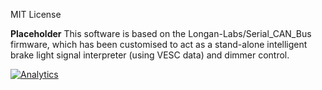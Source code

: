 MIT License

**Placeholder**
This software is based on the Longan-Labs/Serial_CAN_Bus firmware, which has been customised to act as a stand-alone intelligent brake light signal interpreter (using VESC data) and dimmer control.

[![Analytics](https://ga-beacon.appspot.com/UA-101965714-1/namehere)](https://github.com/igrigorik/ga-beacon)
